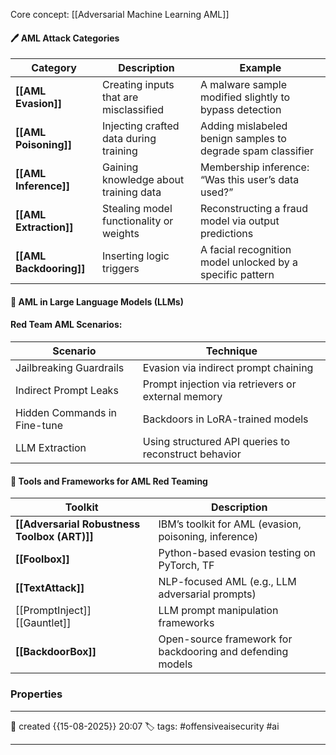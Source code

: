 
Core concept: [[Adversarial Machine Learning AML]]

#### 🖊️ AML Attack Categories

| Category                | Description                             | Example                                                     |
| ----------------------- | --------------------------------------- | ----------------------------------------------------------- |
| **[[AML Evasion]]**     | Creating inputs that are misclassified  | A malware sample modified slightly to bypass detection      |
| **[[AML Poisoning]]**   | Injecting crafted data during training  | Adding mislabeled benign samples to degrade spam classifier |
| **[[AML Inference]]**   | Gaining knowledge about training data   | Membership inference: “Was this user’s data used?”          |
| **[[AML Extraction]]**  | Stealing model functionality or weights | Reconstructing a fraud model via output predictions         |
| **[[AML Backdooring]]** | Inserting logic triggers                | A facial recognition model unlocked by a specific pattern   |


#### 📔 AML in Large Language Models (LLMs)

#### [](https://redteamleaders.coursestack.com/courses/4cc576dd-934b-4289-a100-8a233fe07ef2/take/13-adversarial-ml-techniques-for-offensive-operations#user-content-red-team-aml-scenarios)Red Team AML Scenarios:

|Scenario|Technique|
|---|---|
|Jailbreaking Guardrails|Evasion via indirect prompt chaining|
|Indirect Prompt Leaks|Prompt injection via retrievers or external memory|
|Hidden Commands in Fine-tune|Backdoors in LoRA-trained models|
|LLM Extraction|Using structured API queries to reconstruct behavior|


####  📗 Tools and Frameworks for AML Red Teaming

| Toolkit                                      | Description                                                |
| -------------------------------------------- | ---------------------------------------------------------- |
| **[[Adversarial Robustness Toolbox (ART)]]** | IBM’s toolkit for AML (evasion, poisoning, inference)      |
| **[[Foolbox]]**                              | Python-based evasion testing on PyTorch, TF                |
| **[[TextAttack]]**                           | NLP-focused AML (e.g., LLM adversarial prompts)            |
| [[PromptInject]]<br>[[Gauntlet]]             | LLM prompt manipulation frameworks                         |
| **[[BackdoorBox]]**                          | Open-source framework for backdooring and defending models |





### Properties
---
📆 created   {{15-08-2025}} 20:07
🏷️ tags: #offensiveaisecurity #ai

---


